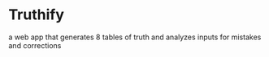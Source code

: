 # Truthify
a web app that  generates 8 tables of truth and analyzes inputs for mistakes and corrections
